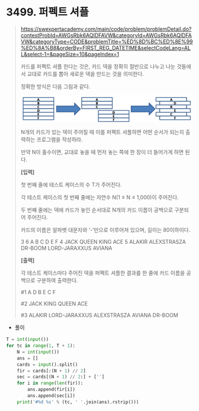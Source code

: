 # 3499. 퍼펙트 셔플

> https://swexpertacademy.com/main/code/problem/problemDetail.do?contestProbId=AWGsRbk6AQIDFAVW&categoryId=AWGsRbk6AQIDFAVW&categoryType=CODE&problemTitle=%ED%8D%BC%ED%8E%99%ED%8A%B8&orderBy=FIRST_REG_DATETIME&selectCodeLang=ALL&select-1=&pageSize=10&pageIndex=1
>
> 카드를 퍼펙트 셔플 한다는 것은, 카드 덱을 정확히 절반으로 나누고 나눈 것들에서 교대로 카드를 뽑아 새로운 덱을 만드는 것을 의미한다. 
>
> 정확한 방식은 다음 그림과 같다.
>
> ![image-20210827104139193](03499-퍼펙트_셔플.assets/image-20210827104139193.png)
>
> N개의 카드가 있는 덱이 주어질 때 이를 퍼펙트 셔플하면 어떤 순서가 되는지 출력하는 프로그램을 작성하라.
>
> 만약 N이 홀수이면, 교대로 놓을 때 먼저 놓는 쪽에 한 장이 더 들어가게 하면 된다.
>
> 
> **[입력]**
>
> 첫 번째 줄에 테스트 케이스의 수 T가 주어진다.
>
> 각 테스트 케이스의 첫 번째 줄에는 자연수 N(1 ≤ N ≤ 1,000)이 주어진다.
>
> 두 번째 줄에는 덱에 카드가 놓인 순서대로 N개의 카드 이름이 공백으로 구분되어 주어진다.
>
> 카드의 이름은 알파벳 대문자와 ‘-’만으로 이루어져 있으며, 길이는 80이하이다.
>
> 3
> 6
> A B C D E F
> 4
> JACK QUEEN KING ACE
> 5
> ALAKIR ALEXSTRASZA DR-BOOM LORD-JARAXXUS AVIANA
>
> 
>
> **[출력]**
>
> 각 테스트 케이스마다 주어진 덱을 퍼펙트 셔플한 결과를 한 줄에 카드 이름을 공백으로 구분하여 출력한다.
>
> #1 A D B E C F 
>
> #2 JACK KING QUEEN ACE 
>
> #3 ALAKIR LORD-JARAXXUS ALEXSTRASZA AVIANA DR-BOOM

- 풀이

```python
T = int(input())
for tc in range(1, T + 1):
    N = int(input())
    ans = []
    cards = input().split()
    fir = cards[:(N + 1) // 2]
    sec = cards[(N + 1) // 2:] + ['']
    for i in range(len(fir)):
        ans.append(fir[i])
        ans.append(sec[i])
    print('#%d %s' % (tc, ' '.join(ans).rstrip()))
```

